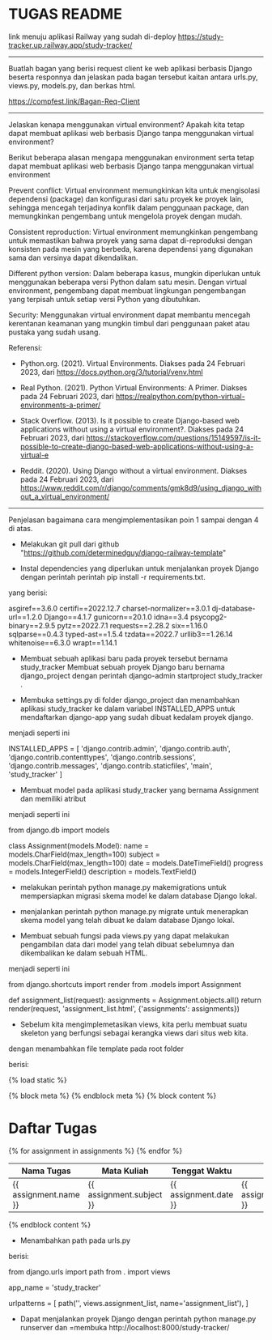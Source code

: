 # TUGAS README

link menuju aplikasi Railway yang sudah di-deploy
https://study-tracker.up.railway.app/study-tracker/

------------
Buatlah bagan yang berisi request client ke web aplikasi berbasis Django beserta responnya dan jelaskan pada bagan tersebut kaitan antara urls.py, views.py, models.py, dan berkas html.

https://compfest.link/Bagan-Req-Client 

------------
Jelaskan kenapa menggunakan virtual environment? Apakah kita tetap dapat membuat aplikasi web berbasis Django tanpa menggunakan virtual environment?

Berikut beberapa alasan mengapa menggunakan environment serta tetap dapat membuat aplikasi web berbasis Django tanpa menggunakan virtual environment

Prevent conflict: Virtual environment memungkinkan kita untuk mengisolasi dependensi (package) dan konfigurasi dari satu proyek ke proyek lain, sehingga mencegah terjadinya konflik dalam penggunaan package, dan memungkinkan pengembang untuk mengelola proyek dengan mudah.

Consistent reproduction: Virtual environment memungkinkan pengembang untuk memastikan bahwa proyek yang sama dapat di-reproduksi dengan konsisten pada mesin yang berbeda, karena dependensi yang digunakan sama dan versinya dapat dikendalikan.

Different python version: Dalam beberapa kasus, mungkin diperlukan untuk menggunakan beberapa versi Python dalam satu mesin. Dengan virtual environment, pengembang dapat membuat lingkungan pengembangan yang terpisah untuk setiap versi Python yang dibutuhkan.

Security: Menggunakan virtual environment dapat membantu mencegah kerentanan keamanan yang mungkin timbul dari penggunaan paket atau pustaka yang sudah usang.

Referensi:

- Python.org. (2021). Virtual Environments. Diakses pada 24 Februari 2023, dari https://docs.python.org/3/tutorial/venv.html

- Real Python. (2021). Python Virtual Environments: A Primer. Diakses pada 24 Februari 2023, dari https://realpython.com/python-virtual-environments-a-primer/

- Stack Overflow. (2013). Is it possible to create Django-based web applications without using a virtual environment?. Diakses pada 24 Februari 2023, dari https://stackoverflow.com/questions/15149597/is-it-possible-to-create-django-based-web-applications-without-using-a-virtual-e

- Reddit. (2020). Using Django without a virtual environment. Diakses pada 24 Februari 2023, dari https://www.reddit.com/r/django/comments/gmk8d9/using_django_without_a_virtual_environment/



------------
Penjelasan bagaimana cara mengimplementasikan poin 1 sampai dengan 4 di atas.

- Melakukan git pull dari github "https://github.com/determinedguy/django-railway-template"

- Instal dependencies yang diperlukan untuk menjalankan proyek Django dengan perintah perintah pip install -r requirements.txt.

yang berisi:

asgiref==3.6.0
certifi==2022.12.7
charset-normalizer==3.0.1
dj-database-url==1.2.0
Django==4.1.7
gunicorn==20.1.0
idna==3.4
psycopg2-binary==2.9.5
pytz==2022.7.1
requests==2.28.2
six==1.16.0
sqlparse==0.4.3
typed-ast==1.5.4
tzdata==2022.7
urllib3==1.26.14
whitenoise==6.3.0
wrapt==1.14.1

- Membuat sebuah aplikasi baru pada proyek tersebut bernama study_tracker
Membuat sebuah proyek Django baru bernama django_project dengan perintah django-admin startproject study_tracker .

- Membuka settings.py di folder django_project dan menambahkan aplikasi study_tracker ke dalam variabel INSTALLED_APPS untuk mendaftarkan django-app yang sudah dibuat kedalam proyek django.

menjadi seperti ini

INSTALLED_APPS = [
    'django.contrib.admin',
    'django.contrib.auth',
    'django.contrib.contenttypes',
    'django.contrib.sessions',
    'django.contrib.messages',
    'django.contrib.staticfiles',
    'main',
    'study_tracker'
]

- Membuat model pada aplikasi study_tracker yang bernama Assignment dan memiliki atribut

menjadi seperti ini

from django.db import models

class Assignment(models.Model):
    name = models.CharField(max_length=100)
    subject = models.CharField(max_length=100)
    date = models.DateTimeField()
    progress = models.IntegerField()
    description = models.TextField()

- melakukan perintah python manage.py makemigrations untuk mempersiapkan migrasi skema model ke dalam database Django lokal.

- menjalankan perintah python manage.py migrate untuk menerapkan skema model yang telah dibuat ke dalam database Django lokal.

- Membuat sebuah fungsi pada views.py yang dapat melakukan pengambilan data dari model yang telah dibuat sebelumnya dan dikembalikan ke dalam sebuah HTML.

menjadi seperti ini

from django.shortcuts import render
from .models import Assignment

def assignment_list(request):
    assignments = Assignment.objects.all()
    return render(request, 'assignment_list.html', {'assignments': assignments})

- Sebelum kita mengimplemetasikan views, kita perlu membuat suatu skeleton yang berfungsi sebagai kerangka views dari situs web kita.

dengan menambahkan file template pada root folder 

berisi:

{% load static %}

<!DOCTYPE html>
<html lang="en">
<head>
  <meta charset="UTF-8">
  <meta name="viewport" content="width=device-width, initial-scale=1.0">
  <link rel="stylesheet" href="{% static 'css/style.css' %}">
  {% block meta %}
  {% endblock meta %}
</head>
<body>
  {% block content %}
    <h1>Daftar Tugas</h1>
    <table>
      <thead>
        <tr>
          <th>Nama Tugas</th>
          <th>Mata Kuliah</th>
          <th>Tenggat Waktu</th>
          <th>Progress</th>
        </tr>
      </thead>
      <tbody>
        {% for assignment in assignments %}
        <tr>
          <td>{{ assignment.name }}</td>
          <td>{{ assignment.subject }}</td>
          <td>{{ assignment.date }}</td>
          <td>{{ assignment.progress }}</td>
        </tr>
        {% endfor %}
      </tbody>
    </table>
  {% endblock content %}
</body>
</html>

- Menambahkan path pada urls.py

berisi:

from django.urls import path
from . import views

app_name = 'study_tracker'

urlpatterns = [
    path('', views.assignment_list, name='assignment_list'),
]

- Dapat menjalankan proyek Django dengan perintah python manage.py runserver dan =membuka http://localhost:8000/study-tracker/ 